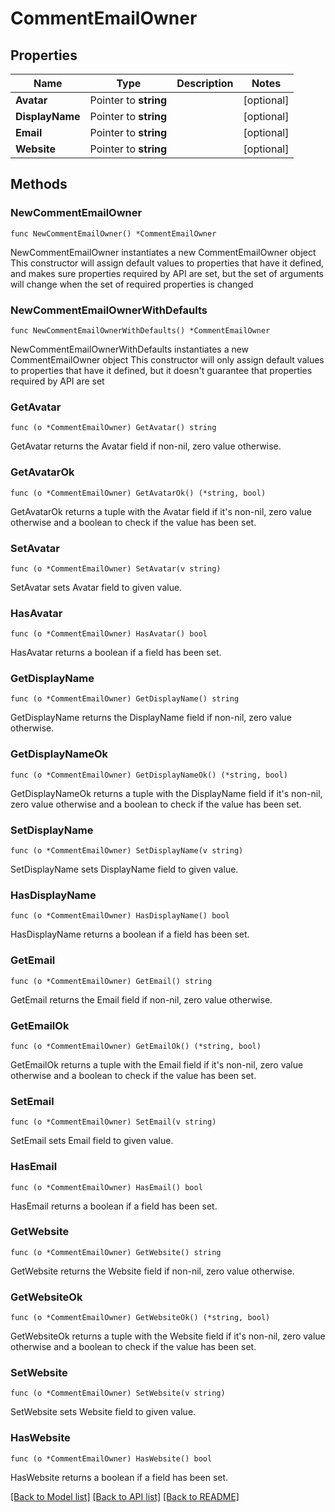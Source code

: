 # CommentEmailOwner

## Properties

Name | Type | Description | Notes
------------ | ------------- | ------------- | -------------
**Avatar** | Pointer to **string** |  | [optional] 
**DisplayName** | Pointer to **string** |  | [optional] 
**Email** | Pointer to **string** |  | [optional] 
**Website** | Pointer to **string** |  | [optional] 

## Methods

### NewCommentEmailOwner

`func NewCommentEmailOwner() *CommentEmailOwner`

NewCommentEmailOwner instantiates a new CommentEmailOwner object
This constructor will assign default values to properties that have it defined,
and makes sure properties required by API are set, but the set of arguments
will change when the set of required properties is changed

### NewCommentEmailOwnerWithDefaults

`func NewCommentEmailOwnerWithDefaults() *CommentEmailOwner`

NewCommentEmailOwnerWithDefaults instantiates a new CommentEmailOwner object
This constructor will only assign default values to properties that have it defined,
but it doesn't guarantee that properties required by API are set

### GetAvatar

`func (o *CommentEmailOwner) GetAvatar() string`

GetAvatar returns the Avatar field if non-nil, zero value otherwise.

### GetAvatarOk

`func (o *CommentEmailOwner) GetAvatarOk() (*string, bool)`

GetAvatarOk returns a tuple with the Avatar field if it's non-nil, zero value otherwise
and a boolean to check if the value has been set.

### SetAvatar

`func (o *CommentEmailOwner) SetAvatar(v string)`

SetAvatar sets Avatar field to given value.

### HasAvatar

`func (o *CommentEmailOwner) HasAvatar() bool`

HasAvatar returns a boolean if a field has been set.

### GetDisplayName

`func (o *CommentEmailOwner) GetDisplayName() string`

GetDisplayName returns the DisplayName field if non-nil, zero value otherwise.

### GetDisplayNameOk

`func (o *CommentEmailOwner) GetDisplayNameOk() (*string, bool)`

GetDisplayNameOk returns a tuple with the DisplayName field if it's non-nil, zero value otherwise
and a boolean to check if the value has been set.

### SetDisplayName

`func (o *CommentEmailOwner) SetDisplayName(v string)`

SetDisplayName sets DisplayName field to given value.

### HasDisplayName

`func (o *CommentEmailOwner) HasDisplayName() bool`

HasDisplayName returns a boolean if a field has been set.

### GetEmail

`func (o *CommentEmailOwner) GetEmail() string`

GetEmail returns the Email field if non-nil, zero value otherwise.

### GetEmailOk

`func (o *CommentEmailOwner) GetEmailOk() (*string, bool)`

GetEmailOk returns a tuple with the Email field if it's non-nil, zero value otherwise
and a boolean to check if the value has been set.

### SetEmail

`func (o *CommentEmailOwner) SetEmail(v string)`

SetEmail sets Email field to given value.

### HasEmail

`func (o *CommentEmailOwner) HasEmail() bool`

HasEmail returns a boolean if a field has been set.

### GetWebsite

`func (o *CommentEmailOwner) GetWebsite() string`

GetWebsite returns the Website field if non-nil, zero value otherwise.

### GetWebsiteOk

`func (o *CommentEmailOwner) GetWebsiteOk() (*string, bool)`

GetWebsiteOk returns a tuple with the Website field if it's non-nil, zero value otherwise
and a boolean to check if the value has been set.

### SetWebsite

`func (o *CommentEmailOwner) SetWebsite(v string)`

SetWebsite sets Website field to given value.

### HasWebsite

`func (o *CommentEmailOwner) HasWebsite() bool`

HasWebsite returns a boolean if a field has been set.


[[Back to Model list]](../README.md#documentation-for-models) [[Back to API list]](../README.md#documentation-for-api-endpoints) [[Back to README]](../README.md)


